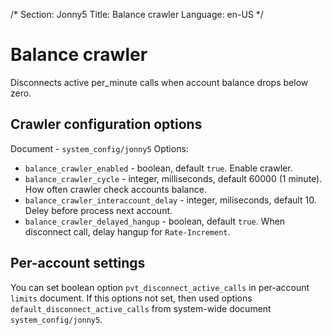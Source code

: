 /*
Section: Jonny5
Title: Balance crawler
Language: en-US
*/

# Balance crawler
Disconnects active per_minute calls when account balance drops below zero.

## Crawler configuration options
Document - `system_config/jonny5`
Options:
- `balance_crawler_enabled` - boolean, default `true`. Enable crawler.
- `balance_crawler_cycle` - integer, milliseconds, default 60000 (1 minute). How often crawler check accounts balance.
- `balance_crawler_interaccount_delay` - integer, miliseconds, default 10. Deley before process next account.
- `balance_crawler_delayed_hangup` - boolean, default `true`. When disconnect call, delay hangup for `Rate-Increment`.

## Per-account settings
You can set boolean option `pvt_disconnect_active_calls` in per-account `limits` document.
If this options not set, then used options `default_disconnect_active_calls` from system-wide document `system_config/jonny5`.
